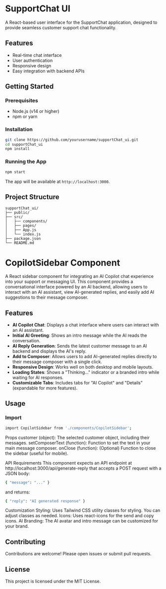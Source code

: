 # SupportChat UI

A React-based user interface for the SupportChat application, designed to provide seamless customer support chat functionality.

## Features

- Real-time chat interface
- User authentication
- Responsive design
- Easy integration with backend APIs

## Getting Started

### Prerequisites

- Node.js (v14 or higher)
- npm or yarn

### Installation

```bash
git clone https://github.com/yourusername/supportChat_ui.git
cd supportChat_ui
npm install
```

### Running the App

```bash
npm start
```

The app will be available at `http://localhost:3000`.

## Project Structure

```
supportChat_ui/
├── public/
├── src/
│   ├── components/
│   ├── pages/
│   ├── App.js
│   └── index.js
├── package.json
└── README.md
```

# CopilotSidebar Component

A React sidebar component for integrating an AI Copilot chat experience into your support or messaging UI. This component provides a conversational interface powered by an AI backend, allowing users to interact with an AI assistant, view AI-generated replies, and easily add AI suggestions to their message composer.

## Features

- **AI Copilot Chat**: Displays a chat interface where users can interact with an AI assistant.
- **Initial AI Greeting**: Shows an intro message while the AI reads the conversation.
- **AI Reply Generation**: Sends the latest customer message to an AI backend and displays the AI's reply.
- **Add to Composer**: Allows users to add AI-generated replies directly to their message composer with a single click.
- **Responsive Design**: Works well on both desktop and mobile layouts.
- **Loading States**: Shows a "Thinking..." indicator or a branded intro while waiting for AI responses.
- **Customizable Tabs**: Includes tabs for "AI Copilot" and "Details" (expandable for more features).

## Usage

### Import

```bash
import CopilotSidebar from './components/CopilotSidebar';
```

Props
customer (object): The selected customer object, including their messages.
setComposerText (function): Function to set the text in your main message composer.
onClose (function): (Optional) Function to close the sidebar (useful for mobile).

<CopilotSidebar
  customer={selectedCustomer}
  setComposerText={setComposerText}
  onClose={handleCloseSidebar}
/>

API Requirements
This component expects an API endpoint at http://localhost:3000/api/generate-reply that accepts a POST request with a JSON body:

```bash
{ "message": "..." }
```

and returns:

```bash
{ "reply": "AI generated response" }
```

Customization
Styling: Uses Tailwind CSS utility classes for styling. You can adjust classes as needed.
Icons: Uses react-icons for the send and copy icons.
AI Branding: The AI avatar and intro message can be customized for your brand.

## Contributing

Contributions are welcome! Please open issues or submit pull requests.

## License

This project is licensed under the MIT License.

```

```
